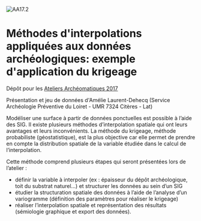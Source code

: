 ![AA17.2](http://isa.univ-tours.fr/IMG/gif/logoAAinterpolSmall.gif) 
# Méthodes d'interpolations appliquées aux données archéologiques: exemple d'application du krigeage

Dépôt pour les [Ateliers Archéomatiques 2017](http://isa.univ-tours.fr/spip.php?article356)

Présentation et jeu de données d'Amélie Laurent-Dehecq (Service Archéologie Préventive du Loiret - UMR 7324 Citères - Lat)

Modéliser une surface à partir de données ponctuelles est possible à l’aide des SIG. Il existe plusieurs méthodes d’interpolation spatiale qui ont leurs avantages et leurs inconvénients. La méthode du krigeage, méthode probabiliste (géostatistique), est la plus objective car elle permet de prendre en compte la distribution spatiale de la variable étudiée dans le calcul de l’interpolation.

Cette méthode comprend plusieurs étapes qui seront présentées lors de l’atelier :
   * définir la variable à interpoler (ex : épaisseur du dépôt archéologique, toit du substrat naturel…) et structurer les données au sein d’un SIG
   * étudier la structuration spatiale des données à l’aide de l’analyse d’un variogramme (définition des paramètres pour réaliser le krigeage)
   * réaliser l’interpolation spatiale et représentation des résultats (sémiologie graphique et export des données).
